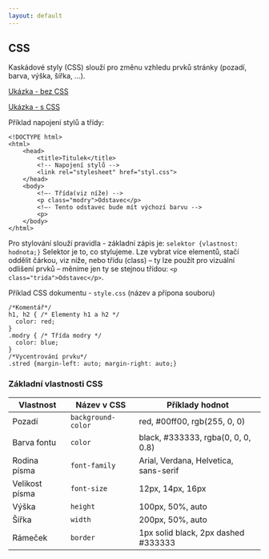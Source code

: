 ```yaml
---
layout: default
---
```


## CSS

Kaskádové styly (CSS) slouží pro změnu vzhledu prvků stránky (pozadí, barva, výška, šířka, ...).

<a href="./samples/sample1.html" target="_blank">Ukázka - bez CSS</a>

<a href="./samples/sample2.html" target="_blank">Ukázka - s CSS</a>

Příklad napojení stylů a třídy:

    <!DOCTYPE html>
    <html>
        <head>
        	<title>Titulek</title>
        	<!-- Napojení stylů -->
        	<link rel="stylesheet" href="styl.css">
        </head>
        <body>
        	<!—- Třída(viz níže) -->
        	<p class="modry">Odstavec</p>
        	<!—- Tento odstavec bude mít výchozí barvu -->
        	<p>
        </body>
    </html>

Pro stylování slouží pravidla - základní zápis je: `selektor {vlastnost: hodnota;}`
Selektor je to, co stylujeme. Lze vybrat více elementů, stačí oddělit čárkou, viz níže, nebo třídu (class) – ty lze použít pro vizuální odlišení prvků – měníme jen ty se stejnou třídou: `<p class="trida">Odstavec</p>`.

Příklad CSS dokumentu - `style.css` (název a přípona souboru)

    /*Komentář*/
    h1, h2 { /* Elementy h1 a h2 */
      color: red;
    }
    .modry { /* Třída modry */
      color: blue;
    }
    /*Vycentrování prvku*/
    .stred {margin-left: auto; margin-right: auto;}

### Základní vlastnosti CSS

| Vlastnost      | Název v CSS        | Příklady hodnot                       |
| -------------- | ------------------ | ------------------------------------- |
| Pozadí         | `background-color` | red, #00ff00, rgb(255, 0, 0)          |
| Barva fontu    | `color`            | black, #333333, rgba(0, 0, 0, 0.8)    |
| Rodina písma   | `font-family`      | Arial, Verdana, Helvetica, sans-serif |
| Velikost písma | `font-size`        | 12px, 14px, 16px                      |
| Výška          | `height`           | 100px, 50%, auto                      |
| Šířka          | `width`            | 200px, 50%, auto                      |
| Rámeček        | `border`           | 1px solid black, 2px dashed #333333   |
